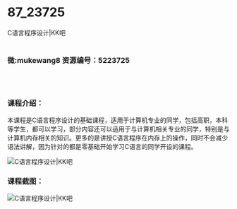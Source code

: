 # 87_23725
C语言程序设计|KK吧
<br/></br>
<h3>微:mukewang8 资源编号：5223725</h3>
<br/></br>
<h3>课程介绍：</h3>
<p>本课程是<a title="查看与 C语言 相关的文章" target="_blank">C语言</a>程序设计的基础课程，适用于计算机专业的同学，包括高职，本科等学生，都可以学习，部分内容还可以适用于与计算机相关专业的同学，特别是与计算机内存相关的知识。更多的是讲授C语言程序在内存上的操作，同时不会减少语法讲解，因为针对的都是零基础开始学习C语言的同学开设的课程。</p>
<p><img src="https://www.ko996.com/wp-content/uploads/img/2022/04/1-56.png" alt="C语言程序设计|KK吧"></p>
<div class="info-desc">
<h3>课程截图：</h3>
<p><img src="https://www.ko996.com/wp-content/uploads/img/2022/04/2-41.png" alt="C语言程序设计|KK吧"></p>


			
</div>
